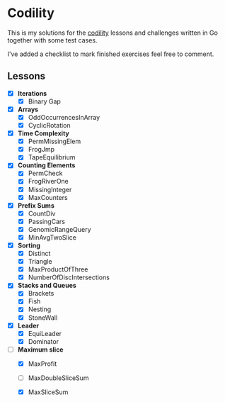 # Codility
This is my solutions for the [codility](codility.com) 
lessons and challenges written in Go together with some test
cases.

I've added a checklist to mark finished exercises feel free to 
comment.

## Lessons

- [x] **Iterations**
    - [x] Binary Gap
    
- [x] **Arrays**
    - [x] OddOccurrencesInArray
    - [x] CyclicRotation
    
- [x] **Time Complexity**
    - [x] PermMissingElem
    - [x] FrogJmp
    - [x] TapeEquilibrium

- [x] **Counting Elements**
    - [x] PermCheck
    - [x] FrogRiverOne
    - [x] MissingInteger
    - [x] MaxCounters

- [x] **Prefix Sums**
    - [x] CountDiv
    - [x] PassingCars
    - [x] GenomicRangeQuery
    - [x] MinAvgTwoSlice

- [x] **Sorting**
    - [x] Distinct
    - [x] Triangle
    - [x] MaxProductOfThree
    - [x] NumberOfDiscIntersections

- [x] **Stacks and Queues**
    - [x] Brackets
    - [x] Fish
    - [x] Nesting
    - [x] StoneWall
  
- [x] **Leader**
    - [x] EquiLeader
    - [x] Dominator
    
- [ ] **Maximum slice**
    - [x] MaxProfit
    - [ ] MaxDoubleSliceSum
    - [x] MaxSliceSum


